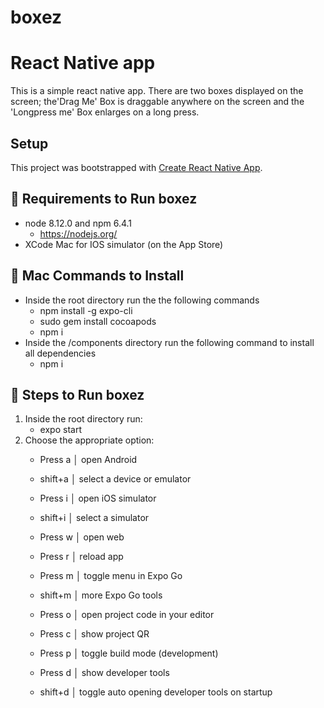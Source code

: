 # boxez
React Native app
===

This is a simple react native app. There are two boxes displayed on the screen; the'Drag Me' Box is draggable anywhere on the screen and the 'Longpress me' Box enlarges on a long press.

## Setup

This project was bootstrapped with [Create React Native App](https://github.com/react-community/create-react-native-app).

## 📝 Requirements to Run boxez

- node 8.12.0 and npm 6.4.1
  - https://nodejs.org/
- XCode Mac for IOS simulator (on the App Store)
  
## 📝 Mac Commands to Install 
- Inside the root directory run the the following commands
  - npm install -g expo-cli
  - sudo gem install cocoapods
  - npm i
- Inside the /components directory run the following command to install all dependencies
  - npm i

## 🧠 Steps to Run boxez
1. Inside the root directory run:
   - expo start
2. Choose the appropriate option:
   - Press a │ open Android
   - shift+a │ select a device or emulator
   - Press i │ open iOS simulator
   - shift+i │ select a simulator
   - Press w │ open web
   - Press r │ reload app
   - Press m │ toggle menu in Expo Go
   - shift+m │ more Expo Go tools
   - Press o │ open project code in your editor
   - Press c │ show project QR
   - Press p │ toggle build mode (development)

   - Press d │ show developer tools
   - shift+d │ toggle auto opening developer tools on startup 
